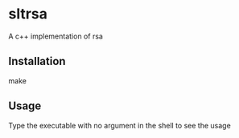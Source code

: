 # sltrsa
A c++ implementation of rsa

## Installation
make

## Usage
Type the executable with no argument in the shell to see the usage
